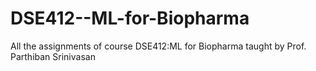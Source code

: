 # DSE412--ML-for-Biopharma
All the assignments of course DSE412:ML for Biopharma taught by Prof. Parthiban Srinivasan
